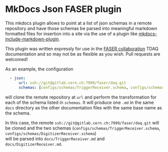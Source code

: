 # MkDocs Json FASER plugin

This mkdocs plugin allows to point at a list of json schemas in a remote repository
and have those schemas be parsed into meaningful markdown formatted files for 
insertion into a site via the use of a plugin like [mkdocs-include-markdown-plugin](https://pypi.org/project/mkdocs-include-markdown-plugin/).

This plugin was written expressly for use in the [FASER collaboration]() TDAQ documentation
and so may not be as flexible as you wish.  Pull requests are welcomed!

As an example, the configuration
```yaml
  - json:
      url: ssh://git@gitlab.cern.ch:7999/faser/daq.git
      schemas: [configs/schemas/TriggerReceiver.schema, configs/schemas/DigitizerReceiver.schema]

```
will clone the remote repository at `url` and
perform the transformation for each of the schema listed in `schemas`.  It will produce
one `.md` in the same `docs` directory as the other documentation files with the same
base name as the schema.

In this case, the remote `ssh://git@gitlab.cern.ch:7999/faser/daq.git` will be cloned and the two
schemas (`configs/schemas/TriggerReceiver.schema`, `configs/schemas/DigitizerReceiver.schema`)  
will be parsed into `docs/TriggerReceiver.md` and `docs/DigitizerReceiver.md`.